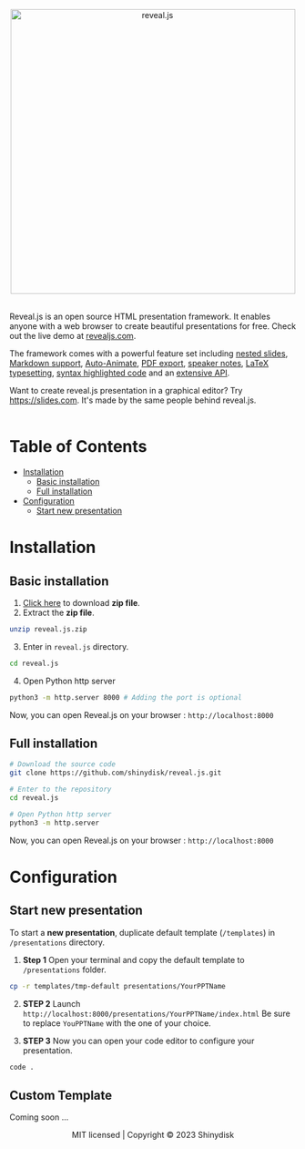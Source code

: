 <br><br>
<p align="center">
  <a href="https://revealjs.com">
  <img src="https://hakim-static.s3.amazonaws.com/reveal-js/logo/v1/reveal-black-text-sticker.png" alt="reveal.js" width="500">
  </a>
  <br><br>
</p>

Reveal.js is an open source HTML presentation framework. It enables anyone with a web browser to create beautiful presentations for free. Check out the live demo at [revealjs.com](https://revealjs.com/).

The framework comes with a powerful feature set including [nested slides](https://revealjs.com/vertical-slides/), [Markdown support](https://revealjs.com/markdown/), [Auto-Animate](https://revealjs.com/auto-animate/), [PDF export](https://revealjs.com/pdf-export/), [speaker notes](https://revealjs.com/speaker-view/), [LaTeX typesetting](https://revealjs.com/math/), [syntax highlighted code](https://revealjs.com/code/) and an [extensive API](https://revealjs.com/api/).

Want to create reveal.js presentation in a graphical editor? Try <https://slides.com>. It's made by the same people behind reveal.js.<br><br>



# Table of Contents
- [Installation](#installation)
  - [Basic installation](#basic-installation)
  - [Full installation](#full-installation)
- [Configuration](#configuration)
  - [Start new presentation](#start-new-presentation)



# Installation

## Basic installation
1. [Click here](#) to download **zip file**.
2. Extract the **zip file**. 
```bash
unzip reveal.js.zip
```
3. Enter in `reveal.js` directory.
```bash
cd reveal.js
```
4. Open Python http server
```bash
python3 -m http.server 8000 # Adding the port is optional
```
Now, you can open Reveal.js on your browser : `http://localhost:8000`

## Full installation
```bash
# Download the source code
git clone https://github.com/shinydisk/reveal.js.git

# Enter to the repository
cd reveal.js

# Open Python http server
python3 -m http.server
```
Now, you can open Reveal.js on your browser : `http://localhost:8000`


# Configuration

## Start new presentation

To start a **new presentation**, duplicate default template (`/templates`) in `/presentations` directory.

1. **Step 1**
Open your terminal and copy the default template to `/presentations` folder.
```bash
cp -r templates/tmp-default presentations/YourPPTName
```

2. **STEP 2**
Launch `http://localhost:8000/presentations/YourPPTName/index.html`
Be sure to replace `YouPPTName` with the one of your choice.

3. **STEP 3**
Now you can open your code editor to configure your presentation.
```bash
code .
```

## Custom Template

Coming soon ...

<div align="center">
  MIT licensed | Copyright © 2023 Shinydisk
</div>
